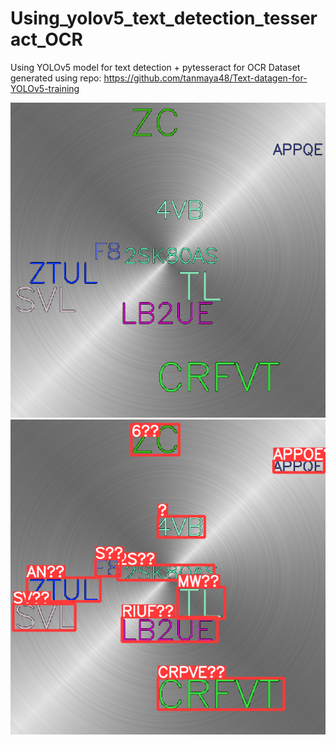 # Using_yolov5_text_detection_tesseract_OCR
Using YOLOv5 model for text detection + pytesseract for OCR
Dataset generated using repo: https://github.com/tanmaya48/Text-datagen-for-YOLOv5-training


<img src="254.png" alt="Alt text" title="Input Image">

<img src="runs/detect/exp/254.png" alt="Alt text" title="Result Image">

